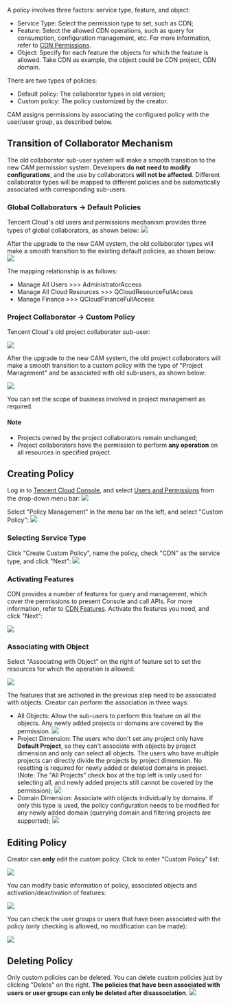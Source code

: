 A policy involves three factors: service type, feature, and object:

+ Service Type: Select the permission type to set, such as CDN;
+ Feature: Select the allowed CDN operations, such as query for consumption, configuration management, etc. For more information, refer to [CDN Permissions](https://www.qcloud.com/doc/product/228/6689).
+ Object: Specify for each feature the objects for which the feature is allowed. Take CDN as example, the object could be CDN project, CDN domain.

There are two types of policies:
+ Default policy: The collaborator types in old version;
+ Custom policy: The policy customized by the creator.

CAM assigns permissions by associating the configured policy with the user/user group, as described below.

## Transition of Collaborator Mechanism

The old collaborator sub-user system will make a smooth transition to the new CAM permission system. Developers **do not need to modify configurations**, and the use by collaborators **will not be affected**. Different collaborator types will be mapped to different policies and be automatically associated with corresponding sub-users.

### Global Collaborators -> Default Policies

Tencent Cloud's old users and permissions mechanism provides three types of global collaborators, as shown below:
![](https://mccdn.qcloud.com/static/img/e094573d3c490eef87952ef95d32bd2b/image.png)

After the upgrade to the new CAM system, the old collaborator types will make a smooth transition to the existing default policies, as shown below:
![](https://mc.qcloudimg.com/static/img/8448453a645b659bac91b62298f4f5f0/2.png)

The mapping relationship is as follows:
+ Manage All Users >>>  AdministratorAccess
+ Manage All Cloud Resources >>>  QCloudResourceFullAccess
+ Manage Finance >>>  QCloudFinanceFullAccess


### Project Collaborator -> Custom Policy

Tencent Cloud's old project collaborator sub-user:

![](https://mccdn.qcloud.com/static/img/5019a4c7687fad90710fc52ca978d1f8/image.png)

After the upgrade to the new CAM system, the old project collaborators will make a smooth transition to a custom policy with the type of "Project Management" and be associated with old sub-users, as shown below:

![](https://mc.qcloudimg.com/static/img/f28443d4315a31919b173924b94c228e/3.png)

You can set the scope of business involved in project management as required.

#### Note
+ Projects owned by the project collaborators remain unchanged;
+ Project collaborators have the permission to perform **any operation** on all resources in specified project.


## Creating Policy

Log in to [Tencent Cloud Console](https://console.qcloud.com), and select [Users and Permissions](https://console.qcloud.com/cam) from the drop-down menu bar:
![](https://mc.qcloudimg.com/static/img/2ac03b249e5fa93e982726f6064e432d/5.png)

Select "Policy Management" in the menu bar on the left, and select "Custom Policy":
![](https://mc.qcloudimg.com/static/img/329d1548a0da4552fc7389ae25f84a4c/6.png)

### Selecting Service Type
Click "Create Custom Policy", name the policy, check "CDN" as the service type, and click "Next":
![](https://mc.qcloudimg.com/static/img/6ef81771a317d2bc0177c792fcea5ef5/7.png)

### Activating Features
CDN provides a number of features for query and management, which cover the permissions to present Console and call APIs. For more information, refer to [CDN Features](). Activate the features you need, and click "Next":

![](https://mc.qcloudimg.com/static/img/b4d6a07995598d6c7945edfea8145eec/8.png)


### Associating with Object

Select "Associating with Object" on the right of feature set to set the resources for which the operation is allowed:

![](https://mc.qcloudimg.com/static/img/97d3ced56e4993c1a236ce8cf300a5ae/9.png)

The features that are activated in the previous step need to be associated with objects. Creator can perform the association in three ways:
+ All Objects: Allow the sub-users to perform this feature on all the objects. Any newly added projects or domains are covered by the permission.
  ![](https://mc.qcloudimg.com/static/img/937590f181cd60dfe93057a63431bbe7/10.png)
+ Project Dimension: The users who don't set any project only have **Default Project**, so they can't associate with objects by project dimension and only can select all objects. The users who have multiple projects can directly divide the projects by project dimension. No resetting is required for newly added or deleted domains in project. (Note: The "All Projects" check box at the top left is only used for selecting all, and newly added projects still cannot be covered by the permission);
   ![](https://mc.qcloudimg.com/static/img/ab6145c54a22837cb286417c4b955deb/11.png)
+ Domain Dimension: Associate with objects individually by domains. If only this type is used, the policy configuration needs to be modified for any newly added domain (querying domain and filtering projects are supported);
   ![](https://mccdn.qcloud.com/static/img/8ef7af35224493aae588ef9c2dea9189/image.jpg)

## Editing Policy

Creator can **only** edit the custom policy. Click to enter "Custom Policy" list:

![](https://mc.qcloudimg.com/static/img/a40a8497d4641d495bcf6789d9f12178/13.png)

You can modify basic information of policy, associated objects and activation/deactivation of features:

![](https://mc.qcloudimg.com/static/img/7f5f6100f66748bf814ea14aa8be655c/14.png)

You can check the user groups or users that have been associated with the policy (only checking is allowed, no modification can be made):

![](https://mc.qcloudimg.com/static/img/55710fc8a6f960b876c17d34da9b25ce/15.png)


## Deleting Policy

Only custom policies can be deleted. You can delete custom policies just by clicking "Delete" on the right. **The policies that have been associated with users or user groups can only be deleted after disassociation**.
![](https://mc.qcloudimg.com/static/img/50e237e17165c9fab8a144f03d8c1354/16.png)
